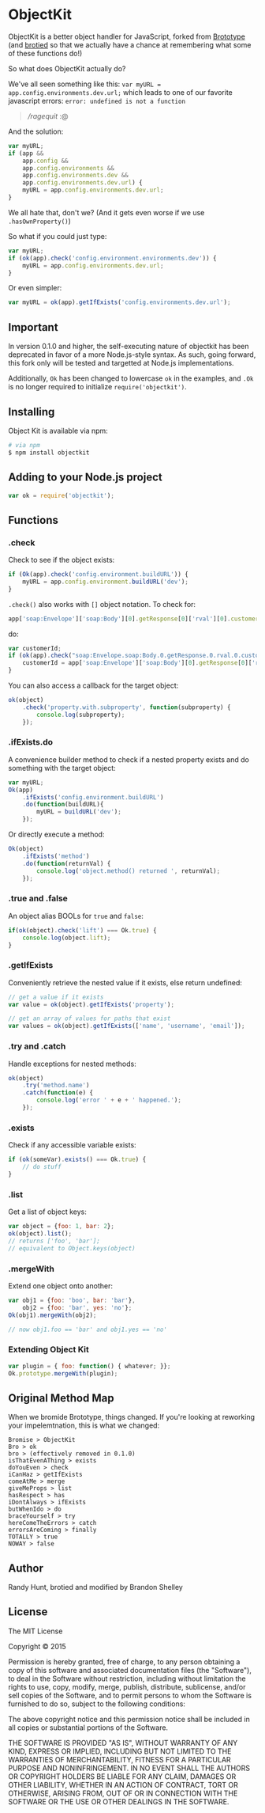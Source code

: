 ObjectKit
=========

ObjectKit is a better object handler for JavaScript, forked from [Brototype](https://github.com/letsgetrandy/brototype) (and [brotied](http://brotie.jdauriemma.com/) so that we actually have a chance at remembering what some of these functions do!)

So what does ObjectKit actually do?

We've all seen something like this:
`var myURL = app.config.environments.dev.url;`
which leads to one of our favorite javascript errors:
`error: undefined is not a function`

> */ragequit* :@

And the solution:
```js
var myURL;
if (app && 
    app.config && 
    app.config.environments && 
    app.config.environments.dev && 
    app.config.environments.dev.url) {
    myURL = app.config.environments.dev.url;
}
```

We all hate that, don't we? (And it gets even worse if we use `.hasOwnProperty()`)

So what if you could just type:
```js
var myURL;
if (ok(app).check('config.environment.environments.dev')) {
    myURL = app.config.environments.dev.url;
}
```

Or even simpler:

```js
var myURL = ok(app).getIfExists('config.environments.dev.url');
```

## Important
In version 0.1.0 and higher, the self-executing nature of objectkit has been deprecated in favor of a more Node.js-style syntax. As such, going forward, this fork only will be tested and targetted at Node.js implementations.

Additionally, `Ok` has been changed to lowercase `ok` in the examples, and `.Ok` is no longer required to initialize `require('objectkit')`.

## Installing
Object Kit is available via npm:

```bash
# via npm
$ npm install objectkit
```

## Adding to your Node.js project
```js
var ok = require('objectkit');
```

## Functions


### **.check**

Check to see if the object exists:

```js
if (Ok(app).check('config.environment.buildURL')) {
    myURL = app.config.environment.buildURL('dev');
}
```

`.check()` also works with `[]` object notation. To check for:

```js
app['soap:Envelope']['soap:Body'][0].getResponse[0]['rval'][0].customerId[0]
```

do:

```js
var customerId;
if (ok(app).check("soap:Envelope.soap:Body.0.getResponse.0.rval.0.customerId.0")) {
    customerId = app['soap:Envelope']['soap:Body'][0].getResponse[0]['rval'][0].customerId[0];
}
```

You can also access a callback for the target object:

```js
ok(object)
    .check('property.with.subproperty', function(subproperty) {
        console.log(subproperty);
    });
```

### **.ifExists.do**

A convenience builder method to check if a nested property exists and do something with the target object:

```js
var myURL;
Ok(app)
    .ifExists('config.environment.buildURL')
    .do(function(buildURL){
        myURL = buildURL('dev');
    });
```

Or directly execute a method:

```js
Ok(object)
    .ifExists('method')
    .do(function(returnVal) {
        console.log('object.method() returned ', returnVal);
    });
```

### **.true** and **.false**

An object alias BOOLs for `true` and `false`:

```js
if(ok(object).check('lift') === Ok.true) {
    console.log(object.lift);
}
```

### **.getIfExists**

Conveniently retrieve the nested value if it exists, else return undefined:
```js
// get a value if it exists
var value = ok(object).getIfExists('property');

// get an array of values for paths that exist
var values = ok(object).getIfExists(['name', 'username', 'email']);
```

### **.try** and **.catch**

Handle exceptions for nested methods:

```js
ok(object)
    .try('method.name')
    .catch(function(e) {
        console.log('error ' + e + ' happened.');
    });
```

### **.exists**

Check if any accessible variable exists:

```js
if (ok(someVar).exists() === Ok.true) {
    // do stuff
}
```

### **.list**

Get a list of object keys:

```js
var object = {foo: 1, bar: 2};
ok(object).list();
// returns ['foo', 'bar'];
// equivalent to Object.keys(object)
```

### **.mergeWith**

Extend one object onto another:
```js
var obj1 = {foo: 'boo', bar: 'bar'},
    obj2 = {foo: 'bar', yes: 'no'};
Ok(obj1).mergeWith(obj2);

// now obj1.foo == 'bar' and obj1.yes == 'no'
```

### Extending Object Kit
```js
var plugin = { foo: function() { whatever; }};
Ok.prototype.mergeWith(plugin);
```

## Original Method Map
When we bromide Brototype, things changed. If you're looking at reworking your impelemtnation, this is what we changed:

```
Bromise > ObjectKit
Bro > ok
bro > (effectively removed in 0.1.0)
isThatEvenAThing > exists
doYouEven > check
iCanHaz > getIfExists
comeAtMe > merge
giveMeProps > list
hasRespect > has
iDontAlways > ifExists
butWhenIdo > do
braceYourself > try
hereComeTheErrors > catch
errorsAreComing > finally
TOTALLY > true
NOWAY > false
```

## Author

Randy Hunt, brotied and modified by Brandon Shelley

## License

The MIT License

Copyright © 2015

Permission is hereby granted, free of charge, to any person obtaining a copy of this software and associated documentation files (the "Software"), to deal in the Software without restriction, including without limitation the rights to use, copy, modify, merge, publish, distribute, sublicense, and/or sell copies of the Software, and to permit persons to whom the Software is furnished to do so, subject to the following conditions:

The above copyright notice and this permission notice shall be included in all copies or substantial portions of the Software.

THE SOFTWARE IS PROVIDED "AS IS", WITHOUT WARRANTY OF ANY KIND, EXPRESS OR IMPLIED, INCLUDING BUT NOT LIMITED TO THE WARRANTIES OF MERCHANTABILITY, FITNESS FOR A PARTICULAR PURPOSE AND NONINFRINGEMENT. IN NO EVENT SHALL THE AUTHORS OR COPYRIGHT HOLDERS BE LIABLE FOR ANY CLAIM, DAMAGES OR OTHER LIABILITY, WHETHER IN AN ACTION OF CONTRACT, TORT OR OTHERWISE, ARISING FROM, OUT OF OR IN CONNECTION WITH THE SOFTWARE OR THE USE OR OTHER DEALINGS IN THE SOFTWARE.
